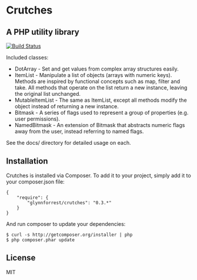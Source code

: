 # Crutches
## A PHP utility library

[![Build Status](https://travis-ci.org/glynnforrest/Crutches.png)](https://travis-ci.org/glynnforrest/Crutches)

Included classes:

* DotArray - Set and get values from complex array structures easily.
* ItemList - Manipulate a list of objects (arrays with numeric
  keys). Methods are inspired by functional concepts such as map,
  filter and take. All methods that operate on the list return a new
  instance, leaving the original list unchanged.
* MutableItemList - The same as ItemList, except all methods modify
  the object instead of returning a new instance.
* Bitmask - A series of flags used to represent a group of properties
  (e.g. user permissions).
* NamedBitmask - An extension of Bitmask that abstracts numeric flags
  away from the user, instead referring to named flags.

See the docs/ directory for detailed usage on each.

## Installation

Crutches is installed via Composer. To add it to your project, simply add it to your
composer.json file:

	{
		"require": {
			"glynnforrest/crutches": "0.3.*"
		}
	}

And run composer to update your dependencies:

	$ curl -s http://getcomposer.org/installer | php
	$ php composer.phar update

## License

MIT
